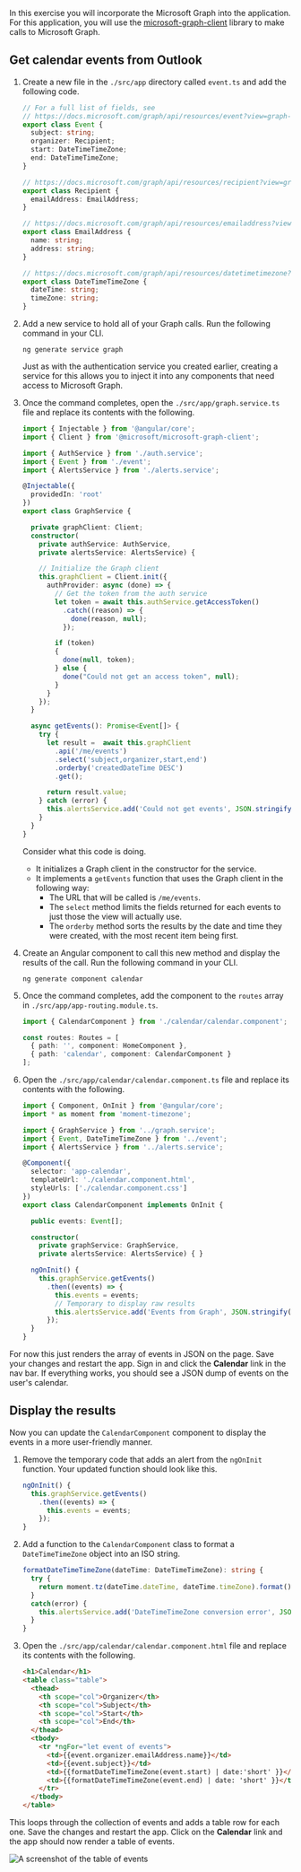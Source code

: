 <!-- markdownlint-disable MD002 MD041 -->

In this exercise you will incorporate the Microsoft Graph into the application. For this application, you will use the [microsoft-graph-client](https://github.com/microsoftgraph/msgraph-sdk-javascript) library to make calls to Microsoft Graph.

## Get calendar events from Outlook

1. Create a new file in the `./src/app` directory called `event.ts` and add the following code.

    ```TypeScript
    // For a full list of fields, see
    // https://docs.microsoft.com/graph/api/resources/event?view=graph-rest-1.0
    export class Event {
      subject: string;
      organizer: Recipient;
      start: DateTimeTimeZone;
      end: DateTimeTimeZone;
    }

    // https://docs.microsoft.com/graph/api/resources/recipient?view=graph-rest-1.0
    export class Recipient {
      emailAddress: EmailAddress;
    }

    // https://docs.microsoft.com/graph/api/resources/emailaddress?view=graph-rest-1.0
    export class EmailAddress {
      name: string;
      address: string;
    }

    // https://docs.microsoft.com/graph/api/resources/datetimetimezone?view=graph-rest-1.0
    export class DateTimeTimeZone {
      dateTime: string;
      timeZone: string;
    }
    ```

1. Add a new service to hold all of your Graph calls. Run the following command in your CLI.

    ```Shell
    ng generate service graph
    ```

    Just as with the authentication service you created earlier, creating a service for this allows you to inject it into any components that need access to Microsoft Graph.

1. Once the command completes, open the `./src/app/graph.service.ts` file and replace its contents with the following.

    ```TypeScript
    import { Injectable } from '@angular/core';
    import { Client } from '@microsoft/microsoft-graph-client';

    import { AuthService } from './auth.service';
    import { Event } from './event';
    import { AlertsService } from './alerts.service';

    @Injectable({
      providedIn: 'root'
    })
    export class GraphService {

      private graphClient: Client;
      constructor(
        private authService: AuthService,
        private alertsService: AlertsService) {

        // Initialize the Graph client
        this.graphClient = Client.init({
          authProvider: async (done) => {
            // Get the token from the auth service
            let token = await this.authService.getAccessToken()
              .catch((reason) => {
                done(reason, null);
              });

            if (token)
            {
              done(null, token);
            } else {
              done("Could not get an access token", null);
            }
          }
        });
      }

      async getEvents(): Promise<Event[]> {
        try {
          let result =  await this.graphClient
            .api('/me/events')
            .select('subject,organizer,start,end')
            .orderby('createdDateTime DESC')
            .get();

          return result.value;
        } catch (error) {
          this.alertsService.add('Could not get events', JSON.stringify(error, null, 2));
        }
      }
    }
    ```

    Consider what this code is doing.

    - It initializes a Graph client in the constructor for the service.
    - It implements a `getEvents` function that uses the Graph client in the following way:
      - The URL that will be called is `/me/events`.
      - The `select` method limits the fields returned for each events to just those the view will actually use.
      - The `orderby` method sorts the results by the date and time they were created, with the most recent item being first.

1. Create an Angular component to call this new method and display the results of the call. Run the following command in your CLI.

    ```Shell
    ng generate component calendar
    ```

1. Once the command completes, add the component to the `routes` array in `./src/app/app-routing.module.ts`.

    ```TypeScript
    import { CalendarComponent } from './calendar/calendar.component';

    const routes: Routes = [
      { path: '', component: HomeComponent },
      { path: 'calendar', component: CalendarComponent }
    ];
    ```

1. Open the `./src/app/calendar/calendar.component.ts` file and replace its contents with the following.

    ```TypeScript
    import { Component, OnInit } from '@angular/core';
    import * as moment from 'moment-timezone';

    import { GraphService } from '../graph.service';
    import { Event, DateTimeTimeZone } from '../event';
    import { AlertsService } from '../alerts.service';

    @Component({
      selector: 'app-calendar',
      templateUrl: './calendar.component.html',
      styleUrls: ['./calendar.component.css']
    })
    export class CalendarComponent implements OnInit {

      public events: Event[];

      constructor(
        private graphService: GraphService,
        private alertsService: AlertsService) { }

      ngOnInit() {
        this.graphService.getEvents()
          .then((events) => {
            this.events = events;
            // Temporary to display raw results
            this.alertsService.add('Events from Graph', JSON.stringify(events, null, 2));
          });
      }
    }
    ```

For now this just renders the array of events in JSON on the page. Save your changes and restart the app. Sign in and click the **Calendar** link in the nav bar. If everything works, you should see a JSON dump of events on the user's calendar.

## Display the results

Now you can update the `CalendarComponent` component to display the events in a more user-friendly manner.

1. Remove the temporary code that adds an alert from the `ngOnInit` function. Your updated function should look like this.

    ```TypeScript
    ngOnInit() {
      this.graphService.getEvents()
        .then((events) => {
          this.events = events;
        });
    }
    ```

1. Add a function to the `CalendarComponent` class to format a `DateTimeTimeZone` object into an ISO string.

    ```TypeScript
    formatDateTimeTimeZone(dateTime: DateTimeTimeZone): string {
      try {
        return moment.tz(dateTime.dateTime, dateTime.timeZone).format();
      }
      catch(error) {
        this.alertsService.add('DateTimeTimeZone conversion error', JSON.stringify(error));
      }
    }
    ```

1. Open the `./src/app/calendar/calendar.component.html` file and replace its contents with the following.

    ```html
    <h1>Calendar</h1>
    <table class="table">
      <thead>
        <th scope="col">Organizer</th>
        <th scope="col">Subject</th>
        <th scope="col">Start</th>
        <th scope="col">End</th>
      </thead>
      <tbody>
        <tr *ngFor="let event of events">
          <td>{{event.organizer.emailAddress.name}}</td>
          <td>{{event.subject}}</td>
          <td>{{formatDateTimeTimeZone(event.start) | date:'short' }}</td>
          <td>{{formatDateTimeTimeZone(event.end) | date: 'short' }}</td>
        </tr>
      </tbody>
    </table>
    ```

This loops through the collection of events and adds a table row for each one. Save the changes and restart the app. Click on the **Calendar** link and the app should now render a table of events.

![A screenshot of the table of events](./images/add-msgraph-01.png)
